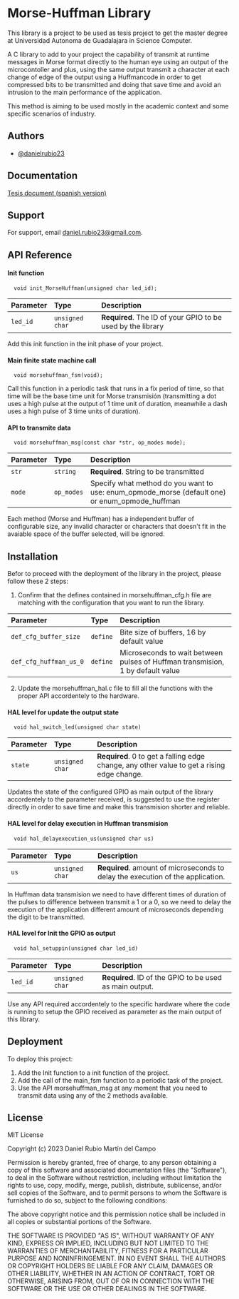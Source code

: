 
# Morse-Huffman Library

This library is a project to be used as tesis project to get the master degree at Universidad Autonoma de Guadalajara in Science Computer.

A C library to add to your project the capability of transmit at runtime messages in Morse format directly to the human eye using an output of the microcontoller and plus, using the same output transmit a character at each change of edge of the output using a Huffmancode in order to get compressed bits to be transmitted and doing that save time and avoid an intrusion to the main performance of the application.

This method is aiming to be used mostly in the academic context and some specific scenarios of industry.

## Authors

- [@danielrubio23](https://www.github.com/danubio23)


## Documentation

[Tesis document (spanish version)](https://github.com/danubio23/morsehuffman_lib/blob/main/Morse_Huffman_Tesis.pdf)


## Support

For support, email daniel.rubio23@gmail.com.


## API Reference

#### Init function

```http
  void init_MorseHuffman(unsigned char led_id);
```

| Parameter | Type     | Description                |
| :-------- | :------- | :------------------------- |
| `led_id` | `unsigned char` | **Required**. The ID of your GPIO to be used by the library |

Add this init function in the init phase of your project.

#### Main finite state machine call

```http
  void morsehuffman_fsm(void);
```

Call this function in a periodic task that runs in a fix period of time, so that time will be the base time unit for Morse transmisión (transmitting a dot uses a high pulse at the output of 1 time unit of duration, meanwhile a dash uses a high pulse of 3 time units of duration).

#### API to transmite data

```http
  void morsehuffman_msg(const char *str, op_modes mode);
```

| Parameter | Type     | Description                       |
| :-------- | :------- | :-------------------------------- |
| `str`      | `string` | **Required**. String to be transmitted |
| `mode`      | `op_modes` | Specify what method do you want to use: enum_opmode_morse (default one) or enum_opmode_huffman |

Each method (Morse and Huffman) has a independent buffer of configurable size, any invalid character or characters that doesn't fit in the avaiable space of the buffer selected, will be ignored.


## Installation

Befor to proceed with the deployment of the library in the project, please follow these 2 steps:


1. Confirm that the defines contained in morsehuffman_cfg.h file are matching with the configuration that you want to run the library. 

| Parameter | Type     | Description                |
| :-------- | :------- | :------------------------- |
| `def_cfg_buffer_size` | `define` | Bite size of buffers, 16 by default value |
| `def_cfg_huffman_us_0` | `define` | Microseconds to wait between pulses of Huffman transmision, 1 by default value |

2. Update the morsehuffman_hal.c file to fill all the functions with the proper API accordentely to the hardware.

#### HAL level for update the output state

```http
  void hal_switch_led(unsigned char state)
```

| Parameter | Type     | Description                |
| :-------- | :------- | :------------------------- |
| `state` | `unsigned char` | **Required**. 0 to get a falling edge change, any other value to get a rising edge change. |

Updates the state of the configured GPIO as main output of the library accordentely to the parameter received, is suggested to use the register directly in order to save time and make this transmision shorter and reliable.

#### HAL level for delay execution in Huffman transmision

```http
  void hal_delayexecution_us(unsigned char us) 
```
| Parameter | Type     | Description                       |
| :-------- | :------- | :-------------------------------- |
| `us`      | `unsigned char` | **Required**. amount of microseconds to delay the execution of the application. |

In Huffman data transmision we need to have different times of duration of the pulses to difference between transmit a 1 or a 0, so we need to delay the execution of the application different amount of microseconds depending the digit to be transmitted.

#### HAL level for Init the GPIO as output

```http
  void hal_setuppin(unsigned char led_id) 
```

| Parameter | Type     | Description                       |
| :-------- | :------- | :-------------------------------- |
| `led_id`      | `unsigned char` | **Required**. ID of the GPIO to be used as main output. |

Use any API required accordentely to the specific hardware where the code is running to setup the GPIO received as parameter as the main output of this library.
    
## Deployment

To deploy this project:

1. Add the Init function to a init function of the project.
2. Add the call of the main_fsm function to a periodic task of the project.
3. Use the API morsehuffman_msg at any moment that you need to transmit data using any of the 2 methods available.



## License

MIT License

Copyright (c) 2023 Daniel Rubio Martín del Campo

Permission is hereby granted, free of charge, to any person obtaining a copy
of this software and associated documentation files (the "Software"), to deal
in the Software without restriction, including without limitation the rights
to use, copy, modify, merge, publish, distribute, sublicense, and/or sell
copies of the Software, and to permit persons to whom the Software is
furnished to do so, subject to the following conditions:

The above copyright notice and this permission notice shall be included in all
copies or substantial portions of the Software.

THE SOFTWARE IS PROVIDED "AS IS", WITHOUT WARRANTY OF ANY KIND, EXPRESS OR
IMPLIED, INCLUDING BUT NOT LIMITED TO THE WARRANTIES OF MERCHANTABILITY,
FITNESS FOR A PARTICULAR PURPOSE AND NONINFRINGEMENT. IN NO EVENT SHALL THE
AUTHORS OR COPYRIGHT HOLDERS BE LIABLE FOR ANY CLAIM, DAMAGES OR OTHER
LIABILITY, WHETHER IN AN ACTION OF CONTRACT, TORT OR OTHERWISE, ARISING FROM,
OUT OF OR IN CONNECTION WITH THE SOFTWARE OR THE USE OR OTHER DEALINGS IN THE
SOFTWARE.

